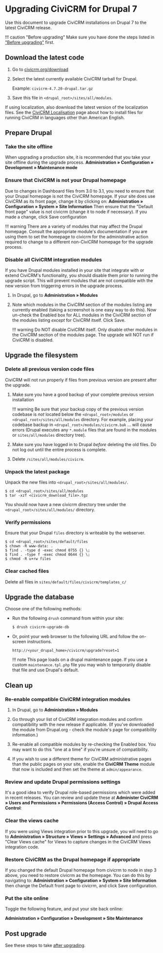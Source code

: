 # Upgrading CiviCRM for Drupal 7

Use this document to upgrade CiviCRM installations on Drupal 7 to the latest CiviCRM release.

!!! caution "Before upgrading"
    Make sure you have done the steps listed in ["Before upgrading"](/upgrade/index.md#before-upgrading) first.

## Download the latest code

1. Go to [civicrm.org/download](https://civicrm.org/download)
1. Select the latest currently available CiviCRM tarball for Drupal.

    Example: `civicrm-4.7.20-drupal.tar.gz`
    
1. Save this file in `<drupal_root>/sites/all/modules`.

If using localization, also download the latest version of the localization files. See the [CiviCRM Localisation](http://wiki.civicrm.org/confluence/display/CRMDOC40/CiviCRM+Localisation) page about how to install files for running CiviCRM in languages other than American English.

## Prepare Drupal

### Take the site offline

When upgrading a production site, it is recommended that you take your site offline during the upgrade process.
**Administration » Configuration » Development » Maintenance mode**

### Ensure that CiviCRM is not your Drupal homepage

Due to changes in Dashboard files from 3.0 to 3.1, you need to ensure that your Drupal homepage is not the CiviCRM homepage. If your site does use CiviCRM as its front page, change it by clicking on:
**Administration » Configuration » System » Site Information**
 Then ensure that the "Default front page" value is not civicrm (change it to node if necessary). If you made a change, click Save configuration

!!! warning
    There are a variety of modules that may affect the Drupal homepage. Consult the appropriate module's documentation if you are using them to set the homepage to civicrm for the administrative action required to change to a different non-CiviCRM homepage for the upgrade process.

### Disable all CiviCRM integration modules

If you have Drupal modules installed in your site that integrate with or extend CiviCRM's functionality, you should disable them prior to running the upgrade script. This will prevent modules that are not compatible with the new version from triggering errors in the upgrade process.

1. In Drupal, go to **Administration » Modules**

1. Note which modules in the CiviCRM section of the modules listing are currently enabled (taking a screenshot is one easy way to do this). Now un-check the Enabled box for ALL modules in the CiviCRM section of the modules listing _except_ for CiviCRM itself. Click Save.

    !!! warning
        Do NOT disable CiviCRM itself. Only disable other modules in the CiviCRM section of the modules page. The upgrade will NOT run if CiviCRM is disabled.

## Upgrade the filesystem

### Delete all previous version code files

CiviCRM will not run properly if files from previous version are present after the upgrade.

1. Make sure you have a good backup of your complete previous version installation

    !!! warning
        Be sure that your backup copy of the previous version codebase is _not_ located below the `<drupal_root>/modules` or `<drupal_root>/sites/all/modules` directory. For example, placing your codebase backup in `<drupal_root>/modules/civicrm.bak` ... will cause errors (Drupal executes any `*.module` files that are found in the modules or `sites/all/modules` directory tree).

1. Make sure you have logged in to Drupal _before_ deleting the old files. Do not log out until the entire process is complete.

1. Delete `/sites/all/modules/civicrm`.

### Unpack the latest package

Unpack the new files into `<drupal_root>/sites/all/modules/`.

```
$ cd <drupal_root>/sites/all/modules
$ tar -xzf <civicrm_download_file>.tgz
```

You should now have a new civicrm directory tree under the `<drupal_root>/sites/all/modules/` directory.

### Verify permissions

Ensure that your Drupal `files` directory is writeable by the webserver.

```
$ cd <drupal_root>/sites/default/files
$ chown -R www-data: .
$ find . -type d -exec chmod 0755 {} \;
$ find . -type f -exec chmod 0644 {} \;
$ chmod -R u+rw files
```

### Clear cached files

Delete all files in `sites/default/files/civicrm/templates_c/`

## Upgrade the database

Choose one of the following methods:

* Run the following `drush` command from within your site:

    ```bash
    $ drush civicrm-upgrade-db 
    ```

* Or, point your web browser to the following URL and follow the on-screen instructions.
    
    ```
    http://<your_drupal_home>/civicrm/upgrade?reset=1
    ```
    
    !!! note
        This page loads on a drupal maintenance page. If you use a custom `maintenance.tpl.php` file you may wish to temporarily disable that file and use Drupal's default.
    

## Clean up

### Re-enable compatible CiviCRM integration modules

1. In Drupal, go to **Administration » Modules**

1. Go through your list of CiviCRM integration modules and confirm compatibility with the new release if applicable. (If you've downloaded the module from Drupal.org - check the module's page for compatibility information.)

1. Re-enable all compatible modules by re-checking the Enabled box. You may want to do this "one at a time" if you're unsure of compatibility.

1. If you wish to use a different theme for CiviCRM administrative pages than the public pages on your site, enable the **CiviCRM Theme** module that now is included and then set the theme at `admin/appearance`.

### Review and update Drupal permissions settings

It's a good idea to verify Drupal role-based permissions which were added in recent releases. You can review and update these at **Administer CiviCRM » Users and Permissions » Permissions (Access Control) » Drupal Access Control**:

### Clear the views cache

If you were using Views integration prior to this upgrade, you will need to go to **Administration » Structure » Views » Settings » Advanced** and press "Clear Views cache" for Views to capture changes in the CiviCRM Views integration code.

### Restore CiviCRM as the Drupal homepage if appropriate

If you changed the default Drupal homepage from civicrm to node in step 3 above, you need to restore civicrm as the homepage. You can do this by navigating to:
**Administration » Configuration » System » Site Information**
 then change the Default front page to civicrm, and click Save configuration.

### Put the site online

Toggle the following feature, and put your site back online:

**Administration » Configuration » Development » Site Maintenance**

## Post upgrade

See these steps to take [after upgrading](/upgrade/index.md#after-upgrading).
